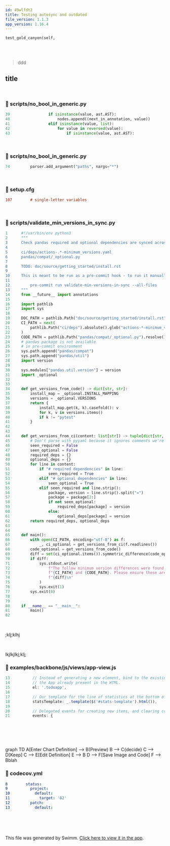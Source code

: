 ```yaml
---
id: 49wlfdt2
title: Testing autosync and outdated
file_version: 1.1.3
app_version: 1.16.4
---
```


`test_gold_canyon(self,`<swm-token data-swm-token=":pandas/tests/io/test_html.py:662:3:6:`    def test_gold_canyon(self, banklist_data):`"/>

<br/>

<br/>

> ddd

## title

<!-- empty line --><br/>
<!-- NOTE-swimm-snippet: the lines below link your snippet to Swimm -->
### 📄 scripts/no_bool_in_generic.py
```python
39                 if isinstance(value, ast.AST):
40                     nodes.append((next_in_annotation, value))
41                 elif isinstance(value, list):
42                     for value in reversed(value):
43                         if isinstance(value, ast.AST):
```

<br/>


<!-- NOTE-swimm-snippet: the lines below link your snippet to Swimm -->
### 📄 scripts/no_bool_in_generic.py
```python
74         parser.add_argument("paths", nargs="*")
```

<br/>


<!-- NOTE-swimm-snippet: the lines below link your snippet to Swimm -->
### 📄 setup.cfg
```ini
107        # single-letter variables
```

<br/>


<!-- NOTE-swimm-snippet: the lines below link your snippet to Swimm -->
### 📄 scripts/validate_min_versions_in_sync.py
```python
1      #!/usr/bin/env python3
2      """
3      Check pandas required and optional dependencies are synced across:
4      
5      ci/deps/actions-.*-minimum_versions.yaml
6      pandas/compat/_optional.py
7      
8      TODO: doc/source/getting_started/install.rst
9      
10     This is meant to be run as a pre-commit hook - to run it manually, you can do:
11     
12         pre-commit run validate-min-versions-in-sync --all-files
13     """
14     from __future__ import annotations
15     
16     import pathlib
17     import sys
18     
19     DOC_PATH = pathlib.Path("doc/source/getting_started/install.rst").resolve()
20     CI_PATH = next(
21         pathlib.Path("ci/deps").absolute().glob("actions-*-minimum_versions.yaml")
22     )
23     CODE_PATH = pathlib.Path("pandas/compat/_optional.py").resolve()
24     # pandas package is not available
25     # in pre-commit environment
26     sys.path.append("pandas/compat")
27     sys.path.append("pandas/util")
28     import version
29     
30     sys.modules["pandas.util.version"] = version
31     import _optional
32     
33     
34     def get_versions_from_code() -> dict[str, str]:
35         install_map = _optional.INSTALL_MAPPING
36         versions = _optional.VERSIONS
37         return {
38             install_map.get(k, k).casefold(): v
39             for k, v in versions.items()
40             if k != "pytest"
41         }
42     
43     
44     def get_versions_from_ci(content: list[str]) -> tuple[dict[str, str], dict[str, str]]:
45         # Don't parse with pyyaml because it ignores comments we're looking for
46         seen_required = False
47         seen_optional = False
48         required_deps = {}
49         optional_deps = {}
50         for line in content:
51             if "# required dependencies" in line:
52                 seen_required = True
53             elif "# optional dependencies" in line:
54                 seen_optional = True
55             elif seen_required and line.strip():
56                 package, version = line.strip().split("=")
57                 package = package[2:]
58                 if not seen_optional:
59                     required_deps[package] = version
60                 else:
61                     optional_deps[package] = version
62         return required_deps, optional_deps
63     
64     
65     def main():
66         with open(CI_PATH, encoding="utf-8") as f:
67             _, ci_optional = get_versions_from_ci(f.readlines())
68         code_optional = get_versions_from_code()
69         diff = set(ci_optional.items()).symmetric_difference(code_optional.items())
70         if diff:
71             sys.stdout.write(
72                 f"The follow minimum version differences were found between  "
73                 f"{CI_PATH} and {CODE_PATH}. Please ensure these are aligned: "
74                 f"{diff}\n"
75             )
76             sys.exit(1)
77         sys.exit(0)
78     
79     
80     if __name__ == "__main__":
81         main()
82     
```

<br/>

;klj;klhj

<br/>

lkjlkjlkj;klj;
<!-- NOTE-swimm-snippet: the lines below link your snippet to Swimm -->
<!-- NOTE-swimm-repo ::dummy-repo:: -->
### 📄 examples/backbone/js/views/app-view.js
```javascript
13     		// Instead of generating a new element, bind to the existing skeleton of
14     		// the App already present in the HTML.
15     		el: '.todoapp',
16     
17     		// Our template for the line of statistics at the bottom of the app.
18     		statsTemplate: _.template($('#stats-template').html()),
19     
20     		// Delegated events for creating new items, and clearing completed ones.
21     		events: {
```

<br/>

<!--MERMAID {width:25}-->
```mermaid

```
<!--MCONTENT {content: "<br/>"} --->

<br/>

graph TD A\[Enter Chart Definition\] --> B(Preview) B --> C{decide} C --> D\[Keep\] C --> E\[Edit Definition\] E --> B D --> F\[Save Image and Code\] F --> Bblah
<!-- NOTE-swimm-snippet: the lines below link your snippet to Swimm -->
### 📄 codecov.yml
```yaml
8        status:
9          project:
10           default:
11             target: '82'
12         patch:
13           default:
```

<br/>

<br/>

<br/>

This file was generated by Swimm. [Click here to view it in the app](https://app.swimm.io/repos/Z2l0aHViJTNBJTNBcGFuZGFzJTNBJTNBbmFkYXYtc3dpbW0=/docs/49wlfdt2).
